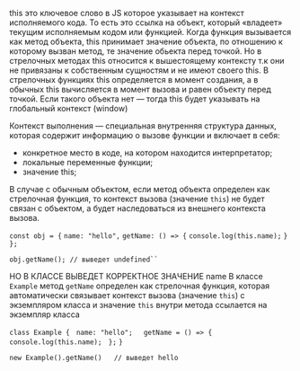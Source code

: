 this это ключевое слово в JS которое указывает на контекст исполняемого кода. То есть это ссылка на объект, который «владеет» текущим исполняемым кодом или функцией. Когда функция вызывается как метод объекта, this принимает значение объекта, по отношению к которому вызван метод, те значение обьекта перед точкой.
Но в стрелочных методах this относится к вышестоящему контексту т.к они не привязаны к собственным сущностям и не имеют своего this. В стрелочных функциях this определяется в момент создания, а в обычных this вычисляется в момент вызова и равен объекту перед точкой. Если такого объекта нет — тогда this будет указывать на глобальный контекст (window)

Контекст выполнения — специальная внутренняя структура данных, которая содержит информацию о вызове функции и включает в себя:
- конкретное место в коде, на котором находится интерпретатор;
- локальные переменные функции;
- значение this;


В случае с обычным объектом, если метод объекта определен как стрелочная функция, то контекст вызова (значение `this`) не будет связан с объектом, а будет наследоваться из внешнего контекста вызова.

`const obj = {`
  `name: "hello",`
  `getName: () => {`
    `console.log(this.name);`
  `}`
`};`

`obj.getName(); // выведет undefined``
`

НО В КЛАССЕ ВЫВЕДЕТ КОРРЕКТНОЕ ЗНАЧЕНИЕ name
В классе `Example` метод `getName` определен как стрелочная функция, которая автоматически связывает контекст вызова (значение `this`) с экземпляром класса и значение `this` внутри метода ссылается на экземпляр класса
 
`class Example {`
  `name: "hello";`
  
  `getName = () => {`
    `console.log(this.name);`
  `};`
`}`

`new Example().getName()   // выведет hello`